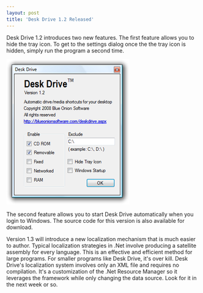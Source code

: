 ```yaml
---
layout: post  
title: 'Desk Drive 1.2 Released'
---
```

Desk Drive 1.2 introduces two new features. The first feature allows you to hide the tray icon. To get to the settings dialog once the the tray icon is hidden, simply run the program a second time.

![deskdrive](/cdn/images/blog/DeskDrive1.2Released_1206F/deskdrive_thumb.png)

The second feature allows you to start Desk Drive automatically when you login to Windows. The source code for this version is also available for download.

Version 1.3 will introduce a new localization mechanism that is much easier to author. Typical localization strategies in .Net involve producing a satellite assembly for every language. This is an effective and efficient method for large programs. For smaller programs like Desk Drive, it's over kill. Desk Drive's localization system involves only an XML file and requires no compilation. It's a customization of the .Net Resource Manager so it leverages the framework while only changing the data source. Look for it in the next week or so.
